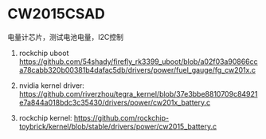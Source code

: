 # CW2015CSAD

电量计芯片，测试电池电量，I2C控制

1. rockchip uboot https://github.com/54shady/firefly_rk3399_uboot/blob/a02f03a90866cca78cabb320b00381b4dafac5db/drivers/power/fuel_gauge/fg_cw201x.c
2. nvidia kernel driver:
https://github.com/riverzhou/tegra_kernel/blob/37e3bbe8810709c84921e7a844a018bdc3c35430/drivers/power/cw201x_battery.c

3. rockchip kernel: https://github.com/rockchip-toybrick/kernel/blob/stable/drivers/power/cw2015_battery.c
